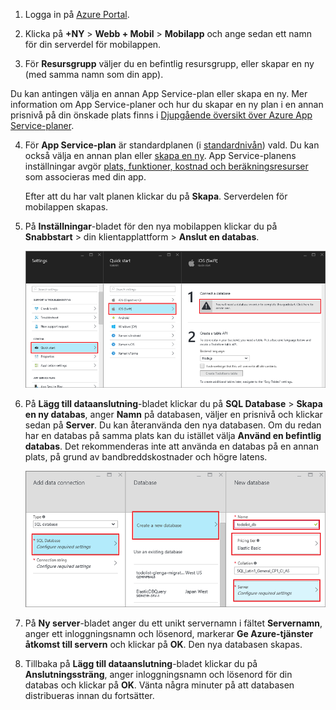 1. Logga in på [Azure Portal].

2. Klicka på **+NY** > **Webb + Mobil** > **Mobilapp** och ange sedan ett namn för din serverdel för mobilappen.

3. För **Resursgrupp** väljer du en befintlig resursgrupp, eller skapar en ny (med samma namn som din app). 
 

 Du kan antingen välja en annan App Service-plan eller skapa en ny. Mer information om App Service-planer och hur du skapar en ny plan i en annan prisnivå på din önskade plats finns i [Djupgående översikt över Azure App Service-planer](../articles/app-service/azure-web-sites-web-hosting-plans-in-depth-overview.md).

4. För **App Service-plan** är standardplanen (i [standardnivån](https://azure.microsoft.com/pricing/details/app-service/)) vald. Du kan också välja en annan plan eller [skapa en ny](../app-service/azure-web-sites-web-hosting-plans-in-depth-overview.md#create-an-app-service-plan). App Service-planens inställningar avgör [plats, funktioner, kostnad och beräkningsresurser](https://azure.microsoft.com/pricing/details/app-service/) som associeras med din app. 

    Efter att du har valt planen klickar du på **Skapa**. Serverdelen för mobilappen skapas. 
    
6. På **Inställningar**-bladet för den nya mobilappen klickar du på **Snabbstart** > din klientapplattform > **Anslut en databas**. 

    ![](./media/app-service-mobile-dotnet-backend-create-new-service/dotnet-backend-create-data-connection.png)

7. På **Lägg till dataanslutning**-bladet klickar du på **SQL Database** > **Skapa en ny databas**, anger **Namn** på databasen, väljer en prisnivå och klickar sedan på **Server**.  Du kan återanvända den nya databasen. Om du redan har en databas på samma plats kan du istället välja **Använd en befintlig databas**. Det rekommenderas inte att använda en databas på en annan plats, på grund av bandbreddskostnader och högre latens.
 
    ![](./media/app-service-mobile-dotnet-backend-create-new-service/dotnet-backend-create-db.png)

8. På **Ny server**-bladet anger du ett unikt servernamn i fältet **Servernamn**, anger ett inloggningsnamn och lösenord, markerar **Ge Azure-tjänster åtkomst till servern** och klickar på **OK**. Den nya databasen skapas.

9. Tillbaka på **Lägg till dataanslutning**-bladet klickar du på **Anslutningssträng**, anger inloggningsnamn och lösenord för din databas och klickar på **OK**. Vänta några minuter på att databasen distribueras innan du fortsätter.

<!-- URLs. -->
[Azure Portal]: https://portal.azure.com/



<!--HONumber=Jun16_HO2-->


